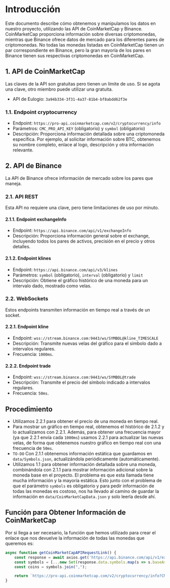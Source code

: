# Introducción

Este documento describe cómo obtenemos y manipulamos los datos en nuestro proyecto, utilizando las API de CoinMarketCap y Binance. CoinMarketCap proporciona información sobre diversas criptomonedas, mientras que Binance ofrece datos de mercado para los diferentes pares de criptomonedas. No todas las monedas listadas en CoinMarketCap tienen un par correspondiente en Binance, pero la gran mayoría de los pares en Binance tienen sus respectivas criptomonedas en CoinMarketCap.

## 1. API de CoinMarketCap

Las claves de la API son gratuitas pero tienen un límite de uso. Si se agota una clave, otro miembro puede utilizar una gratuita.

- API de Eulogio: `3a94b334-3f31-4a37-81b4-bf8abdd62f3e`

### 1.1. Endpoint cryptocurrency

- Endpoint: `https://pro-api.coinmarketcap.com/v2/cryptocurrency/info`
- Parámetros: `CMC_PRO_API_KEY` (obligatorio) y `symbol` (obligatorio)
- Descripción: Proporciona información detallada sobre una criptomoneda específica. Por ejemplo, al solicitar información sobre BTC, obtenemos su nombre completo, enlace al logo, descripción y otra información relevante.

## 2. API de Binance

La API de Binance ofrece información de mercado sobre los pares que maneja.

### 2.1. API REST

Esta API no requiere una clave, pero tiene limitaciones de uso por minuto.

#### 2.1.1. Endpoint exchangeInfo

- Endpoint: `https://api.binance.com/api/v1/exchangeInfo`
- Descripción: Proporciona información general sobre el exchange, incluyendo todos los pares de activos, precisión en el precio y otros detalles.

#### 2.1.2. Endpoint klines

- Endpoint: `https://api.binance.com/api/v3/klines`
- Parámetros: `symbol` (obligatorio), `interval` (obligatorio) y `limit`
- Descripción: Obtiene el gráfico histórico de una moneda para un intervalo dado, mostrado como velas.

### 2.2. WebSockets

Estos endpoints transmiten información en tiempo real a través de un socket.

#### 2.2.1. Endpoint kline

- Endpoint: `wss://stream.binance.com:9443/ws/SYMBOL@kline_TIMESCALE`
- Descripción: Transmite nuevas velas del gráfico para el símbolo dado a intervalos regulares.
- Frecuencia: `1000ms`.

#### 2.2.2. Endpoint trade

- Endpoint: `wss://stream.binance.com:9443/ws/SYMBOL@trade`
- Descripción: Transmite el precio del símbolo indicado a intervalos regulares.
- Frecuencia: `50ms`.

## Procedimiento

- Utilizamos 2.2.1 para obtener el precio de una moneda en tiempo real.
- Para mostrar un gráfico en tiempo real, obtenemos el histórico de 2.1.2 y lo actualizamos con 2.2.1. Además, para obtener una frecuencia mayor (ya que 2.2.1 envía cada `1000ms`) usamos 2.2.1 para actualizar las nuevas velas, de forma que obtenemos nuestro gráfico en tiempo real con una frecuencia de `50ms`.
- `TO-DO` Con 2.1.1 obtenemos información estática que guardamos en `data/Symbols.json`, actualizándola periódicamente (automáticamente).
- Utilizamos 1.1 para obtener información detallada sobre una moneda, combinándola con 2.1.1 para mostrar información adicional sobre la moneda base en el proyecto. El problema es que esta llamada tiene mucha información y la mayoría estática. Esto junto con el problema de que el parámetro `symbols` es obligatorio y para pedir información de todas las monedas es costoso, nos ha llevado al camino de guardar la información en `data/CoinMarketCapData.json` y solo leerla desde ahí. 

## Función para Obtener Información de CoinMarketCap

Por si llega a ser necesario, la función que hemos utilizado para crear el enlace que nos devuelve la información de todas las monedas que queremos es:

```javascript
async function getCoinMarketCapAPIRequestLink() {
    const response = await axios.get('https://api.binance.com/api/v1/exchangeInfo');
    const symbols = [...new Set(response.data.symbols.map(s => s.baseAsset))];
    const coins = symbols.join(",");

    return `https://pro-api.coinmarketcap.com/v2/cryptocurrency/info?CMC_PRO_API_KEY=3a94b334-3f31-4a37-81b4-bf8abdd62f3e&skip_invalid=true&symbol=${coins}`;
}
